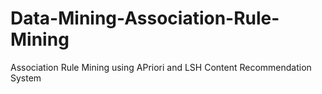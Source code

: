 # Data-Mining-Association-Rule-Mining
Association Rule Mining using APriori and LSH Content Recommendation System

